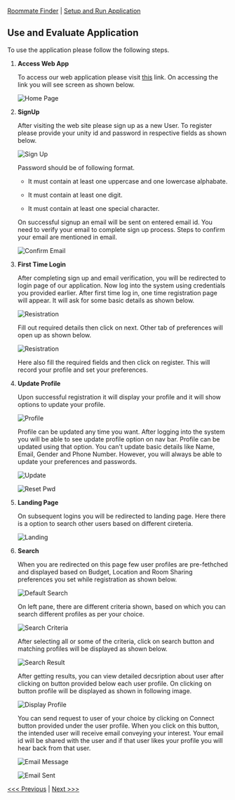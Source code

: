 [Roommate Finder](../README.md) | [Setup and Run Application](/docs/Setup.md)

Use and Evaluate Application
----------------------------------

To use the application please follow the following steps.

1. **Access Web App**

    To access our web application please visit [this](https://serene-stream-12159.herokuapp.com/) link. On accessing the link you will see screen as shown below.
    
    ![Home Page](/docs/screenshots/home.jpeg?raw=true "Home Page")

2. **SignUp**

    After visiting the web site please sign up as a new User. To register please provide your unity id and password in respective fields as shown below.

    ![Sign Up](/docs/screenshots/signup.jpeg?raw=true "Sign Up")

    Password should be of following format.
    
    - It must contain at least one uppercase and one lowercase alphabate.
    
    - It must contain at least one digit.
    
    - It must contain at least one special character.

    On successful signup an email will be sent on entered email id. You need to verify your email to complete sign up process. Steps to confirm your email are mentioned in email.

    ![Confirm Email](/docs/screenshots/confirm_email.jpeg?raw=true "Confirm Email")

3. **First Time Login**

    After completing sign up and email verification, you will be redirected to login page of our application. Now log into the system using credentials you provided earlier. After first time log in, one time registration page will appear. It will ask for some basic details as shown below.

    ![Resistration](/docs/screenshots/register_one.jpeg?raw=true "Resistration")

    Fill out required details then click on next. Other tab of preferences will open up as shown below.

    ![Resistration](/docs/screenshots/register_two.jpeg?raw=true "Resistration")

    Here also fill the required fields and then click on register. This will record your profile and set your preferences.

4. **Update Profile**

    Upon successful registration it will display your profile and it will show options to update your profile.
    
    ![Profile](/docs/screenshots/profile.jpeg?raw=true "Profile")
    
    Profile can be updated any time you want. After logging into the system you will be able to see update profile option on nav bar. Profile can be updated using that option. You can't update basic details like Name, Email, Gender and Phone Number. However, you will always be able to update your preferences and passwords.

    ![Update](/docs/screenshots/update.jpeg?raw=true "Update")
    
    ![Reset Pwd](/docs/screenshots/reset_pwd.jpeg?raw=true "Reset Pwd")  

4. **Landing Page**

    On subsequent logins you will be redirected to landing page. Here there is a option to search other users based on different cireteria.

    ![Landing](/docs/screenshots/landing.jpeg?raw=true "Landing") 

5. **Search**

    When you are redirected on this page few user profiles are pre-fethched and displayed based on Budget, Location and Room Sharing preferences you set while registration as shown below.
    
    ![Default Search](/docs/screenshots/def_search.jpeg?raw=true "Default Search")

    On left pane, there are different criteria shown, based on which you can search different profiles as per your choice.

    ![Search Criteria](/docs/screenshots/search_cri.jpeg?raw=true "Search Criteria")

    After selecting all or some of the criteria, click on search button and matching profiles will be displayed as shown below.

    ![Search Result](/docs/screenshots/search_rlt.jpeg?raw=true "Search Result")

    After getting results, you can view detailed decsription about user after clicking on button provided below each user profile. On clicking on button profile will be displayed as shown in following image.

    ![Display Profile](/docs/screenshots/dis_prof.jpeg?raw=true "Display Profile")

    You can send request to user of your choice by clicking on Connect button provided under the user profile. When you click on this button, the intended user will receive email conveying your interest. Your email id will be shared with the user and if that user likes your profile you will hear back from that user.

    ![Email Message](/docs/screenshots/email_msg.jpeg?raw=true "Email Message")

    ![Email Sent](/docs/screenshots/email_sent.jpeg?raw=true "Email Sent")

[<<< Previous](../README.md) | [Next >>>](/docs/Setup.md)
